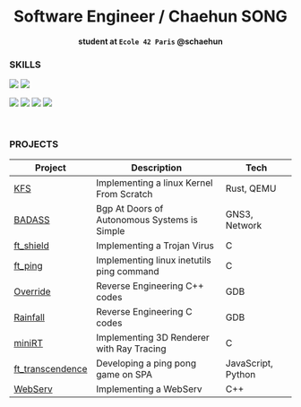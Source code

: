 <div align="center">
	<h1>Software Engineer / Chaehun SONG</h1>
	<p><b>student at <code>Ecole 42 Paris</code> @schaehun</b></p>
</div>

### SKILLS

![](https://img.shields.io/badge/Docker-2CA5E0?style=for-the-badge&logo=docker&logoColor=white)
![](https://img.shields.io/badge/Linux-FCC624?style=for-the-badge&logo=linux&logoColor=black)

![](https://img.shields.io/badge/C-00599C?style=for-the-badge&logo=c&logoColor=white)
![](https://img.shields.io/badge/C%2B%2B-00599C?style=for-the-badge&logo=c%2B%2B&logoColor=white)
![](https://img.shields.io/badge/JavaScript-323330?style=for-the-badge&logo=javascript&logoColor=F7DF1E)
![](https://img.shields.io/badge/Rust-black?style=for-the-badge&logo=rust&logoColor=#E57324)

<p>&nbsp</p>

### PROJECTS

| Project | Description | Tech |
| ----- | ----- | ----- |
| [KFS](https://github.com/PfClaKr/Ecole42Paris_KFS) | Implementing a linux Kernel From Scratch | Rust, QEMU |
| [BADASS](https://github.com/PfClaKr/Ecole42Paris_BADASS) | Bgp At Doors of Autonomous Systems is Simple | GNS3, Network |
| [ft_shield](https://github.com/PfClaKr/Ecole42Paris_ft_shield) | Implementing a Trojan Virus | C |
| [ft_ping](https://github.com/PfClaKr/Ecole42Paris_Override) | Implementing linux inetutils ping command | C |
| [Override](https://github.com/PfClaKr/Ecole42Paris_Override) | Reverse Engineering C++ codes | GDB |
| [Rainfall](https://github.com/PfClaKr/Ecole42Paris_Rainfall) | Reverse Engineering C codes | GDB |
| [miniRT](https://github.com/PfClaKr/Ecole42Paris_miniRT) | Implementing 3D Renderer with Ray Tracing | C |
| [ft_transcendence](https://github.com/sleepychloe/ft_transcendance) | Developing a ping pong game on SPA | JavaScript, Python |
| [WebServ](https://github.com/PfClaKr/Ecole42Paris_Webserv) | Implementing a WebServ | C++ |



<!-- ![](https://img.shields.io/badge/LinkedIn-0077B5?style=for-the-badge&logo=linkedin&logoColor=white)
![](https://img.shields.io/badge/GitHub-100000?style=for-the-badge&logo=github&logoColor=white)
![](https://img.shields.io/badge/Slack-4A154B?style=for-the-badge&logo=slack&logoColor=white)

![](https://img.shields.io/badge/GNU%20Bash-4EAA25?style=for-the-badge&logo=GNU%20Bash&logoColor=white) -->

<!-- [![schaehun's 42 stats](https://badge.nimon.fr/api/v2/cmanoo5y34891101p84lyme5mc/stats?cursusId=21&coalitionId=47)](https://github.com/Nimon77/badge42) -->

<!--
**Song42/Song42** is a ✨ _special_ ✨ repository because its `README.md` (this file) appears on your GitHub profile.

Here are some ideas to get you started:

- 🔭 I’m currently working on ...
- 🌱 I’m currently learning ...
- 👯 I’m looking to collaborate on ...
- 🤔 I’m looking for help with ...
- 💬 Ask me about ...
- 📫 How to reach me: ...
- 😄 Pronouns: ...
- ⚡ Fun fact: ...
-->
